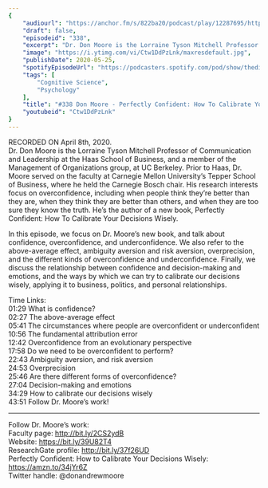 ```yaml
---
{
	"audiourl": "https://anchor.fm/s/822ba20/podcast/play/12287695/https%3A%2F%2Fd3ctxlq1ktw2nl.cloudfront.net%2Fproduction%2F2020-3-11%2F63609245-44100-2-0faee71f45f8c.m4a",
	"draft": false,
	"episodeid": "338",
	"excerpt": "Dr. Don Moore is the Lorraine Tyson Mitchell Professor of Communication and Leadership at the Haas School of Business, and a member of the Management of Organizations group, at UC Berkeley. Prior to Haas, Dr. Moore served on the faculty at Carnegie Mellon University’s Tepper School of Business, where he held the Carnegie Bosch chair. His research interests focus on overconfidence, including when people think they’re better than they are, when they think they are better than others, and when they are too sure they know the truth. He’s the author of a new book, Perfectly Confident: How To Calibrate Your Decisions Wisely.",
	"image": "https://i.ytimg.com/vi/Ctw1DdPzLnk/maxresdefault.jpg",
	"publishDate": 2020-05-25,
	"spotifyEpisodeUrl": "https://podcasters.spotify.com/pod/show/thedissenter/episodes/338-Don-Moore---Perfectly-Confident-How-To-Calibrate-Your-Decisions-Wisely-eclg8f",
	"tags": [
		"Cognitive Science",
		"Psychology"
	],
	"title": "#338 Don Moore - Perfectly Confident: How To Calibrate Your Decisions Wisely",
	"youtubeid": "Ctw1DdPzLnk"
}
---
```

RECORDED ON April 8th, 2020.  
Dr. Don Moore is the Lorraine Tyson Mitchell Professor of Communication and Leadership at the Haas School of Business, and a member of the Management of Organizations group, at UC Berkeley. Prior to Haas, Dr. Moore served on the faculty at Carnegie Mellon University’s Tepper School of Business, where he held the Carnegie Bosch chair. His research interests focus on overconfidence, including when people think they’re better than they are, when they think they are better than others, and when they are too sure they know the truth. He’s the author of a new book, Perfectly Confident: How To Calibrate Your Decisions Wisely.

In this episode, we focus on Dr. Moore’s new book, and talk about confidence, overconfidence, and underconfidence. We also refer to the above-average effect, ambiguity aversion and risk aversion, overprecision, and the different kinds of overconfidence and underconfidence. Finally, we discuss the relationship between confidence and decision-making and emotions, and the ways by which we can try to calibrate our decisions wisely, applying it to business, politics, and personal relationships. 

Time Links:  
<time>01:29</time> What is confidence?  
<time>02:27</time> The above-average effect  
<time>05:41</time> The circumstances where people are overconfident or underconfident  
<time>10:56</time> The fundamental attribution error  
<time>12:42</time> Overconfidence from an evolutionary perspective  
<time>17:58</time> Do we need to be overconfident to perform?  
<time>22:43</time> Ambiguity aversion, and risk aversion  
<time>24:53</time> Overprecision  
<time>25:46</time> Are there different forms of overconfidence?  
<time>27:04</time> Decision-making and emotions  
<time>34:29</time> How to calibrate our decisions wisely  
<time>43:51</time> Follow Dr. Moore’s work!

---

Follow Dr. Moore’s work:  
Faculty page: http://bit.ly/2CS2ydB  
Website: https://bit.ly/39U82T4  
ResearchGate profile: http://bit.ly/37f26UD  
Perfectly Confident: How to Calibrate Your Decisions Wisely: https://amzn.to/34jYr6Z  
Twitter handle: @donandrewmoore
